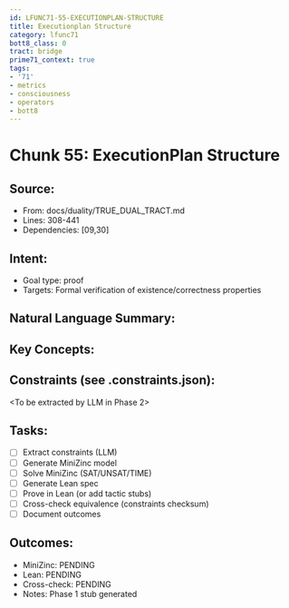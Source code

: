 ```yaml
---
id: LFUNC71-55-EXECUTIONPLAN-STRUCTURE
title: Executionplan Structure
category: lfunc71
bott8_class: 0
tract: bridge
prime71_context: true
tags:
- '71'
- metrics
- consciousness
- operators
- bott8
---
```



# Chunk 55: ExecutionPlan Structure

## Source:
- From: docs/duality/TRUE_DUAL_TRACT.md
- Lines: 308-441
- Dependencies: [09,30]

## Intent:
- Goal type: proof
- Targets: Formal verification of existence/correctness properties

## Natural Language Summary:
<To be filled during extraction phase>

## Key Concepts:
<To be identified from source during extraction>

## Constraints (see .constraints.json):
<To be extracted by LLM in Phase 2>

## Tasks:
- [ ] Extract constraints (LLM)
- [ ] Generate MiniZinc model
- [ ] Solve MiniZinc (SAT/UNSAT/TIME)
- [ ] Generate Lean spec
- [ ] Prove in Lean (or add tactic stubs)
- [ ] Cross-check equivalence (constraints checksum)
- [ ] Document outcomes

## Outcomes:
- MiniZinc: PENDING
- Lean: PENDING
- Cross-check: PENDING
- Notes: Phase 1 stub generated
